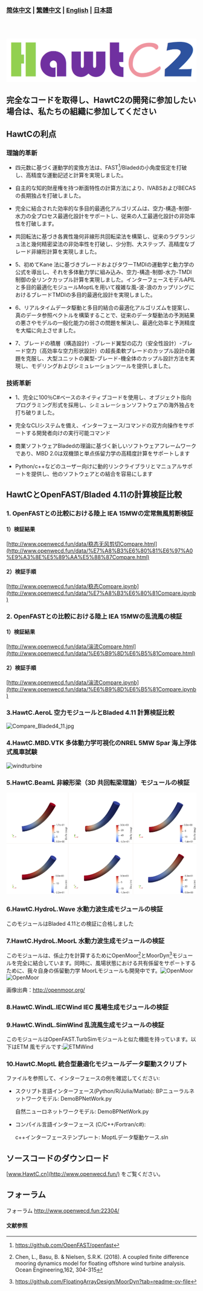 ### [简体中文](./README.md) | [繁體中文](./README_FCN.md) | [English](./README_EN.md) | [日本語](./README_JP.md)
</br>
</br>

![HawtC](./docs/image/TheoryManualandBarchMarkreport/图标.png)

##   完全なコードを取得し、HawtC2の開発に参加したい場合は、私たちの組織に参加してください

##   HawtCの利点

###   理論的革新

*     
    四元数に基づく運動学的変換方法は、FAST[^1]/Bladedの小角度仮定を打破し、高精度な運動記述と計算を実現しました。  
    
*     
    自主的な知的財産権を持つ断面特性の計算方法により、IVABSおよびBECASの長期独占を打破しました。  
    
*     
    完全に結合された効率的な多目的最適化アルゴリズムは、空力-構造-制御-水力の全プロセス最適化設計をサポートし、従来の人工最適化設計の非効率性を打破します。  
    
*     
    共回転法に基づき各異性幾何非線形共回転梁法を構築し、従来のラグランジュ法と幾何精密梁法の非効率性を打破し、少分割、大ステップ、高精度なブレード非線形計算を実現しました。  
    
*     
    5、初めてKane 法に基づきブレードおよびタワーTMDIの運動学と動力学の公式を導出し、それを多体動力学に組み込み、空力-構造-制御-水力-TMDI 制御の全リンクカップル計算を実現しました。インターフェースモデルAPILと多目的最適化モジュールMoptLを用いて複雑な風-波-浪のカップリングにおけるブレードTMDIの多目的最適化設計を実現しました。  

*     
    6、リアルタイムデータ駆動と多目的結合の最適化アルゴリズムを提案し、真のデータ参照ベクトルを構築することで、従来のデータ駆動法の予測結果の悪さやモデルの一般化能力の弱さの問題を解決し、最適化効率と予測精度を大幅に向上させました。  
    
*     
    7、ブレードの積層（構造設計）-ブレード翼型の応力（安全性設計）-ブレード空力（高効率な空力形状設計）の超長柔軟ブレードのカップル設計の難題を克服し、大型ユニットの翼型-ブレード-機全体のカップル設計方法を実現し、モデリングおよびシミュレーションツールを提供しました。  
      
    

###   技術革新  

*     
    1、完全に100％C#ベースのネイティブコードを使用し、オブジェクト指向プログラミング形式を採用し、シミュレーションソフトウェアの海外独占を打ち破りました。  
    
*     
    完全なCLIシステムを備え、インターフェース/コマンドの双方向操作をサポートする開発者向けの実行可能コマンド  
    
*     
    商業ソフトウェアBladedの理論に基づく新しいソフトウェアフレームワークであり、MBD 2.0は双機頭と単点係留力学の高精度計算をサポートします  
    
*     
    Python/c++などのユーザー向けに動的リンクライブラリとマニュアルサポートを提供し、他のソフトウェアとの結合を容易にします  
    

##   HawtCとOpenFAST/Bladed 4.11の計算検証比較

###   1\. OpenFASTとの比較における陸上 IEA 15MWの定常無風剪断検証

####   1）検証結果

[http://www.openwecd.fun/data/稳态无风剪切Compare.html](http://www.openwecd.fun/data/%E7%A8%B3%E6%80%81%E6%97%A0%E9%A3%8E%E5%89%AA%E5%88%87Compare.html)

####   2）検証手順

[http://www.openwecd.fun/data/稳态Compare.ipynb](http://www.openwecd.fun/data/%E7%A8%B3%E6%80%81Compare.ipynb)

###   2\. OpenFASTとの比較における陸上 IEA 15MWの乱流風の検証

####   1）検証結果

[http://www.openwecd.fun/data/湍流Compare.html](http://www.openwecd.fun/data/%E6%B9%8D%E6%B5%81Compare.html)

####   2）検証手順

[http://www.openwecd.fun/data/湍流Compare.ipynb](http://www.openwecd.fun/data/%E6%B9%8D%E6%B5%81Compare.ipynb)

###   3.HawtC.AeroL 空力モジュールとBladed 4.11 計算検証比較

![Compare_Bladed4_11.jpg](./docs/Compare_Bladed4_11.jpg)

###   4.HawtC.MBD.VTK 多体動力学可視化のNREL 5MW Spar 海上浮体式風車試験

![windturbine](./docs/image/TheoryManualandBarchMarkreport/12.webp)

###   5.HawtC.BeamL 非線形梁（3D 共回転梁理論）モジュールの検証

![windturbine](./docs/image/TheoryManualandBarchMarkreport/BeamL.png)

###   6.HawtC.HydroL.Wave 水動力波生成モジュールの検証

  
このモジュールはBladed 4.11との検証に合格しました

###   7.HawtC.HydroL.MoorL 水動力波生成モジュールの検証

  
このモジュールは、係止力を計算するためにOpenMoor[^2]とMoorDyn[^3]モジュールを完全に結合しています。同時に、風場状態における共有係留をサポートするために、我々自身の係留動力学 MoorLモジュールも開発中です。![OpenMoor](./docs/image/TheoryManualandBarchMarkreport/Case1-25.gif) ![OpenMoor](./docs/image/TheoryManualandBarchMarkreport/Case3-5.gif)

  
画像出典：http://openmoor.org/

###   8.HawtC.WindL.IECWind IEC 風場生成モジュールの検証

###   9.HawtC.WindL.SimWind 乱流風生成モジュールの検証

  
このモジュールはOpenFAST.TurbSimモジュールと似た機能を持っています。以下はETM 風モデルです:![ETMWind](./docs/image/TheoryManualandBarchMarkreport/wind.webp)

###   10.HawtC.MoptL 統合型最適化モジュールデータ駆動スクリプト

  
ファイルを参照して、インターフェースの例を確認してください:

*     
    スクリプト言語インターフェース(Python/R/Julia/Matlab): BPニューラルネットワークモデル: DemoBPNetWork.py
    
      
    自然ニューロネットワークモデル: DemoBPNetWork.py
    
*     
    コンパイル言語インターフェース (C/C++/Fortran/c#):
    
      
    c++インターフェーステンプレート: MoptLデータ駆動ケース.sln
    

##   ソースコードのダウンロード

  
[www.HawtC.cn](http://www.openwecd.fun/) をご覧ください。

##   フォーラム

  
フォーラム http://www.openwecd.fun:22304/

####   文献参照

[^1]:https://github.com/OpenFAST/openfast
[^2]:Chen, L., Basu, B. & Nielsen, S.R.K. (2018). A coupled finite difference mooring dynamics model for floating offshore wind turbine analysis. Ocean Engineering,162, 304-315
[^3]:https://github.com/FloatingArrayDesign/MoorDyn?tab=readme-ov-file
